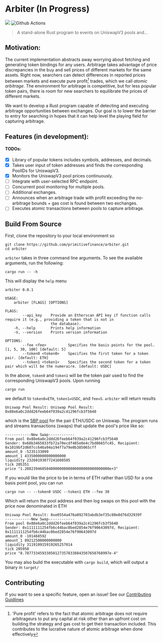 # Arbiter (In Progress)

![](https://visitor-badge.laobi.icu/badge?page_id=arbiter)
![Github Actions](https://github.com/primitivefinance/arbiter/workflows/Rust/badge.svg)


> A stand-alone Rust program to events on UniswapV3 pools and...

## Motivation:

The current implementation abstracts away worrying about fetching and generating token bindings for any users. Arbitrage takes advantage of price discrepancies in the buy and sell prices of different markets for the same assets. Right now, searchers can detect differences in reported prices between markets and execute pure profit[^1] trades, which we call *atomic arbitrage*. The environment for arbitrage is competitive, but for less popular token pairs, there is room for new searchers to equilibrate the prices of different markets. 

We want to develop a Rust program capable of detecting and executing arbitrage opportunities between exchanges. Our goal is to lower the barrier to entry for searching in hopes that it can help level the playing field for capturing arbitrage.

[^1]: 'Pure profit' refers to the fact that atomic arbitrage does not require arbitrageurs to put any capital at risk other than an upfront cost on building the strategy and gas cost to get their transaction included. This contributes to the lucrative nature of atomic arbitrage when done effectively

## Features (in development):
 
#### TODOs: 
- [x] Library of popular tokens includes symbols, addresses, and decimals. 
- [x] Takes user input of token addresses and finds the corresponding PoolIDs for UniswapV3.
- [x] Monitors the UniswapV3 pool prices continuously.
- [ ] Integrate with user-selected RPC endpoint.
- [ ] Concurrent pool monitoring for multiple pools.
- [ ] Additional exchanges.
- [ ] Announces when an arbitrage trade with profit exceeding the no-arbitrage bounds + gas cost is found between two exchanges.
- [ ] Executes atomic transactions between pools to capture arbitrage.

## Build From Source

First, clone the repository to your local environment so
```
git clone https://github.com/primitivefinance/arbiter.git
cd arbiter
```

`arbiter` takes in three command line arguments. To see the available arguments, run the following:
```
cargo run -- -h
```
This will display the `help` menu
```console
arbiter 0.0.1

USAGE:
    arbiter [FLAGS] [OPTIONS]

FLAGS:
        --api_key    Provide an Etherscan API key if function calls require it (e.g., providing a token that is not in
                     the database).
    -h, --help       Prints help information
    -V, --version    Prints version information

OPTIONS:
        --fee <fee>          Specifies the basis points for the pool. [1, 5, 30, 100] [default: 5]
        --token0 <token0>    Specifies the first token for a token pair. [default: ETH]
        --token1 <token1>    Specifies the second token for a token pair which will be the numeraire. [default: USDC]
```

In the above, `token0` and `token1` will be the token pair used to find the corresponding UniswapV3 pools. Upon running
```
cargo run
```
we default to `token0=ETH`, `token1=USDC`, and `fee=5`. `arbiter` will return results
```console
Uniswap Pool Result: Uniswap Pool Result: 0x88e6a0c2ddd26feeb64f039a2c41296fcb3f5640
```
which is the [5BP pool](https://info.uniswap.org/#/pools/0x88e6a0c2ddd26feeb64f039a2c41296fcb3f5640) for the pair ETH/USDC on Uniswap. The program runs and streams transactions (swaps) that update the pool's price like so:
``` console
------------New Swap------------
From pool 0x88e6a0c2ddd26feeb64f039a2c41296fcb3f5640
Sender: 0x68b3465833fb72a70ecdf485e0e4c7bd8665fc45, Recipient: 0x1019bf2d607cc646a94a194f7a79e0b385065cff
amount_0 -5235133099
amount_1 4335000000000000000
liquidity 23260193077241608585
tick 205351
price "1.208239460504000000000000000000000000000e+3"
```
If you would like the price to be in terms of ETH rather than USD for a one basis point pool, you can run
```
cargo run -- --token0 USDC --token1 ETH --fee 30
```
Which will return the pool address and then log swaps on this pool with the price now denominated in ETH
``` console
Uniswap Pool Result: 0xe0554a476a092703abdb3ef35c80e0d76d32939f
------------New Swap------------
From pool 0x88e6a0c2ddd26feeb64f039a2c41296fcb3f5640
Sender: 0x1111111254fb6c44bac0bed2854e76f90643097d, Recipient: 0x1111111254fb6c44bac0bed2854e76f90643097d
amount_0 -101468592
amount_1 89212500000000000
liquidity 311910915919265257014
tick 205950
price "8.787733459338501273578338843507650768997e-4"
```
You may also build the executable with `cargo build`, which will output a binary in `target/`

## Contributing

If you want to see a specific feature, open an issue!
See our [Contributing Guidlines](https://github.com/primitivefinance/.github/pull/3/files#diff-eca12c0a30e25b4b46522ebf89465a03ba72a03f540796c979137931d8f92055)
